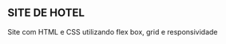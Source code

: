 SITE DE HOTEL
------------------------
Site com HTML e CSS utilizando flex box, grid e responsividade
